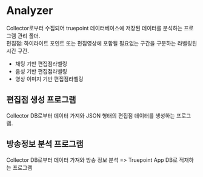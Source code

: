 # Analyzer

Collector로부터 수집되어 truepoint 데이터베이스에 저장된 데이터를 분석하는 프로그램 관리 폴더.  
편집점: 하이라이트 포인트 또는 편집영상에 포함될 필요없는 구간을 구분하는 라벨링된 시간 구간.

- 채팅 기반 편집점라벨링
- 음성 기반 편집점라벨링
- 영상 이미지 기반 편집점라벨링

## 편집점 생성 프로그램

Collector DB로부터 데이터 가져와 JSON 형태의 편집점 데이터를 생성하는 프로그램.

## 방송정보 분석 프로그램

Collector DB로부터 데이터 가져와 방송 정보 분석 => Truepoint App DB로 적재하는 프로그램
